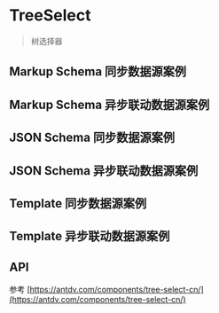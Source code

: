 # TreeSelect

> 树选择器

## Markup Schema 同步数据源案例

<dumi-previewer demoPath="guide/tree-select/markup-schema-sync" />

## Markup Schema 异步联动数据源案例

<dumi-previewer demoPath="guide/tree-select/markup-schema-async" />

## JSON Schema 同步数据源案例

<dumi-previewer demoPath="guide/tree-select/json-schema-sync" />

## JSON Schema 异步联动数据源案例

<dumi-previewer demoPath="guide/tree-select/json-schema-async" />

## Template 同步数据源案例

<dumi-previewer demoPath="guide/tree-select/template-sync" />

## Template 异步联动数据源案例

<dumi-previewer demoPath="guide/tree-select/template-async" />

## API

参考 [https://antdv.com/components/tree-select-cn/](https://antdv.com/components/tree-select-cn/)
